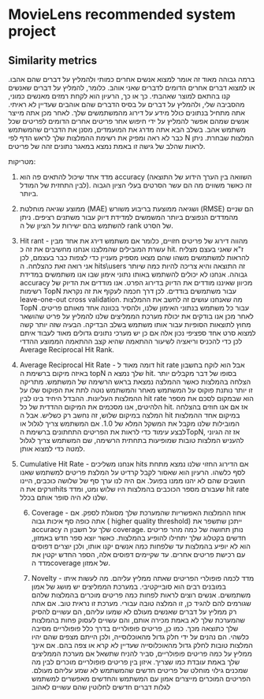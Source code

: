 # MovieLens recommended system project
 
## Similarity metrics
ברמה גבוהה מאוד זה אומר למצוא אנשים אחרים כמותי ולהמליץ על דברים שהם אהבו. או למצוא דברים אחרים הדומים לדברים שאני אוהב. כלומר, להמליץ על דברים שאנשים קנו בהתאם למוצר שאהבתי. כך או כך, הרעיון הוא לקחת רמזים מאנשים כמוני, מהסביבה שלי, ולהמליץ על דברים על בסיס הדברים שהם אוהבים שעדיין לא ראיתי.
אתה מתחיל בנתונים כולל מידע על דירוג מהמשתמשים שלך. לאחר מכן אתה מייצר אנשים שמהם אפשר להמליץ על ידי חיפוש אחר פריטים אחרים הדומים לפריטים שכל משתמש אהב. בשלב הבא אתה מדרג את המועמדים, מסנן את הדברים שהמשתמש כבר לא ראה ומפיק את רשימת ההמלצות שלך לראש הדף לפי N המלצות שבחרת. ניתן לראות שהלב של גישה זו באמת נמצא במאגר נתונים זהה של פריטים. 


מטריקות:
1. מדד אחד שיכול להתאים פה הוא 
accuracy (השוואה בין הערך הידוע של התוצאה לבין התחזית של המודל).  זה כאשר משווים מה הם עשר הסרטים בעלי הציון הגבוה ביותר. 

1. ממוצע שגיאה מוחלטת (MAE) ושגיאה ממוצעת בריבוע משורש (RMSE) הם שניים מהמדדים הנפוצים ביותר המשמשים למדידת דיוק עבור משתנים רציפים. ניתן להשתמש בהם ישירות על הציון של ה rank של הסרט.

1. Hit rant - מהווה דירוג של פריטים חזויים, כלומר אם משתמש דירג את אחד מבין עשרת המובילים שהמלצנו אנחנו מחשיבים את זה כ hit. ז"א שאני בעצם מצליח להראות למשתמשים משהו שהם מצאו מספיק מעניין כדי לצפות כבר בעצמם, לכן אני רואה זאת כהצלחה.
ה hits\users זה התוצאה והיא צריכה להיות כמה שיותר גבוהה. אנחנו לא יכולים להשתמש באותו נתוני אימון שבו אנו משתמשים במדידת accuracy מכיוון שאיננו מודדים את הדיוק בדירוג הפרט. אנו מודדים את הדיוק של רשימות TopN עבור משתמשים בודדים. לכן דרך חכמה לעקוף את זה נקראת leave-one-out cross validation. מה שאנחנו עושים זה לחשב את ההמלצות TopN עבור כל משתמש בנתוני האימון שלנו, ולהסיר בכוונה אחד מאותם פריטים. לאחר מכן אנו בודקים את יכולת מערכת הממליצים שלנו להמליץ על פריט שהושאר מחוץ לתוצאות הסופיות עבור אותו משתמש בשלב הבדיקה. הבעיה שזה יותר קשה למצוא סרט אחד ספציפי נכון אלה אם כן יש מערכי נתונים גדולים מאוד לעבוד איתם לכן כדי להכניס וריאציה לשיעור ההתאמה שהיא קצב ההתאמה הממוצע ההדדי Average Reciprocal Hit Rank.
   
1. Average Reciprocal Hit Rate - דומה מאוד ל hit rate אבל הוא לוקח בחשבון באיזה מיקום ברשימת ה topN שלך נמצא ה hit. בסופו של דבר מקבלים יותר הצלחה בהמלצות כאשר ההמלצה נמצאת בראש הרשימה של המשתמש. מתריקה זו יותר נותנת פוקוס על המשתמש מאחר והמשתמש נוטה לתת את הפוקוס שלו על ההמלצות העליונות.
ההבדל היחיד בינו לבין hit rate הוא שבמקום לסכם את מספר הלהיטים, אנו מסכמים את המיקום ההדדית של כל hit. אז אם אנו חוזים בהצלחה המלצה במיקום שלוש, זה נחשב רק כשליש. אבל ה hit במיקום אחד ההמלצות המובילות שלנו מקבל את המשקל המלא של 1.0. אם המשתמש צריך לגלול או לבצע עימוד כדי לראות את הפריטים התחתונים ברשימת הTopN, אז זה הגיוני להעניש המלצות טובות שמופיעות בתחתית הרשימה, שם המשתמש צריך לגלול למטה כדי למצוא אותן.
   
1. Cumulative Hit Rate - אנחנו משליכים hits אם הדירוג החזוי שלנו נמצא מתחת לסף כלשהו.
הרעיון הוא שאסור לקבל קרדיט על המלצת פריטים למשתמש שאנו חושבים שהם לא יהנו ממנו בפועל. אם היה לנו ערך סף של שלושה כוכבים, היינו זורקים את הhits שעבורם מספר הכוכבים בהמלצות היו שלוש ומט, ומדד hit rate שלנו לא היה סופר אותם בכלל.
   
    6. Coverage - אחוז ההמלצות האפשריות שהמערכת שלך מסוגלת לספק. אם אתה כופה סף איכות גבוה ( higher quality threshold) ייתכן שתשפר את accuracy שלך על חשבון ה coverage.
נותן תחושה של כמה מהר פריטים חדשים בקטלוג שלך יתחילו להופיע בהמלצות. כאשר יוצא ספר חדש באמזון, הוא לא יופיע בהמלצות עד שלפחות כמה אנשים יקנו אותו, ולכן יוצרים דפוסים עם רכישת פריטים אחרים. עד שקיימים דפוסים אלה, הספר החדש יקטין את מדד הcoverage של אמזון.
   
    7. Novelty - מדד לכמה פופולרי הפריטים שאתה ממליץ עליהם. מה לעשות איתו במובנים רבים הוא סובייקטיבי. במערכת הממליצים יש מושג של אמון משתמשים. אנשים רוצים לראות לפחות כמה פריטים מוכרים בהמלצות שלהם שגורמים להם להגיד כן, זו המלצה טובה עבורי. מערכת זו נראית טוב. אם אתה רק ממליץ על דברים שאנשים מעולם לא שמעו עליהם, הם עשויים להסיק שהמערכת שלך לא באמת מכירה אותם, והם עשויים לעסוק פחות בהמלצות שלך כתוצאה מכך. כמו כן, פריטים פופולריים בדרך כלל פופולריים מסיבה כלשהי. הם נהנים על ידי חלק גדול מהאוכלוסייה, ולכן הייתם מצפים שהם יהיו המלצות טובות לחלק גדול מהאוכלוסייה שעדיין לא קרא או צפה בהם. אם אינך ממליץ על כמה פריטים פופולריים, סביר להניח שתשאל אם מערכת הממליצים שלך באמת עובדת כמו שצריך. איזון בין פריטים פופולריים מוכרים לבין מה שמכנים גילוי מוחלט של פריטים חדשים שהמשתמש לא שמע עליהם מעולם. הפריטים המוכרים מייצרים אמון עם המשתמש והחדשים מאפשרים למשתמש לגלות דברים חדשים לחלוטין שהם עשויים לאהוב
